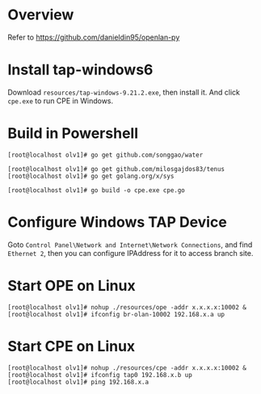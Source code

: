 # Overview 

Refer to https://github.com/danieldin95/openlan-py 

# Install tap-windows6

Download `resources/tap-windows-9.21.2.exe`, then install it. And click `cpe.exe` to run CPE in Windows. 

# Build in Powershell

    [root@localhost olv1]# go get github.com/songgao/water

    [root@localhost olv1]# go get github.com/milosgajdos83/tenus
    [root@localhost olv1]# go get golang.org/x/sys

    [root@localhost olv1]# go build -o cpe.exe cpe.go

# Configure Windows TAP Device

Goto `Control Panel\Network and Internet\Network Connections`, and find `Ethernet 2`, then you can configure IPAddress for it to access branch site. 

# Start OPE on Linux

    [root@localhost olv1]# nohup ./resources/ope -addr x.x.x.x:10002 &
    [root@localhost olv1]# ifconfig br-olan-10002 192.168.x.a up

# Start CPE on Linux

    [root@localhost olv1]# nohup ./resources/cpe -addr x.x.x.x:10002 &
    [root@localhost olv1]# ifconfig tap0 192.168.x.b up
    [root@localhost olv1]# ping 192.168.x.a

